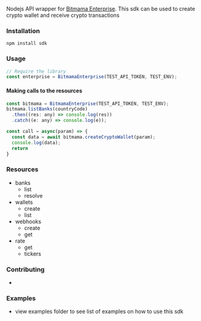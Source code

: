 
Nodejs API wrapper for [Bitmama Enterprise](https://bitmama.io/).
This sdk can be used to create crypto wallet and receive crypto transactions

### Installation

```
npm install sdk
```

### Usage

```js
// Require the library
const enterprise = BitmamaEnterprise(TEST_API_TOKEN, TEST_ENV);
```

#### Making calls to the resources

```js
const bitmama = BitmamaEnterprise(TEST_API_TOKEN, TEST_ENV);
bitmama.listBanks(countryCode)
  .then((res: any) => console.log(res))
  .catch((e: any) => console.log(e));
```
```js
const call = async(param) => {
  const data = await bitmama.createCryptoWallet(param);
  console.log(data);
  return
}
```


### Resources

- banks
  - list
  - resolve
- wallets
  - create
  - list
- webhooks
  - create
  - get
- rate
  - get
  - tickers

### Contributing
- 

### Examples
- view examples folder to see list of examples on how to use this sdk